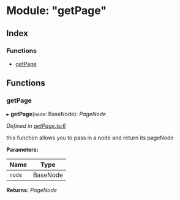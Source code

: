 
# Module: "getPage"

## Index

### Functions

* [getPage](_getpage_.md#getpage)

## Functions

###  getPage

▸ **getPage**(`node`: BaseNode): *PageNode*

*Defined in [getPage.ts:6](https://github.com/figma-plugin-helper-functions/figma-plugin-helpers/blob/7e97ef9/src/helpers/getPage.ts#L6)*

this function allows you to pass in a node and return its pageNode

**Parameters:**

Name | Type |
------ | ------ |
`node` | BaseNode |

**Returns:** *PageNode*
